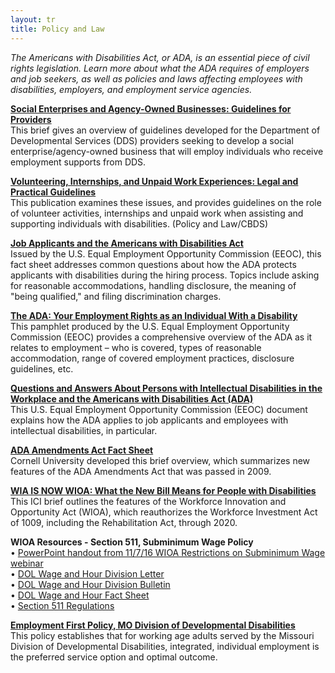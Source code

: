 ```yaml
---
layout: tr
title: Policy and Law
---
```

_The Americans with Disabilities Act, or ADA, is an essential piece of civil rights legislation. Learn more about what the ADA requires of employers and job seekers, as well as policies and laws affecting employees with disabilities, employers, and employment service agencies._

**[Social Enterprises and Agency-Owned Businesses: Guidelines for Providers](https://employmentfirstma.org/files/Social_enterprise_web_F.pdf)**  
 This brief gives an overview of guidelines developed for the Department of Developmental Services (DDS) providers seeking to develop a social enterprise/agency-owned business that will employ individuals who receive employment supports from DDS.

**[Volunteering, Internships, and Unpaid Work Experiences: Legal and Practical Guidelines](https://employmentfirstma.org/files/DDSVolunteer-Unpaid_Work-Feb17.pdf)**  
This publication examines these issues, and provides guidelines on the role of volunteer activities, internships and unpaid work when assisting and supporting individuals with disabilities. (Policy and Law/CBDS)

**[Job Applicants and the Americans with Disabilities Act](http://www.eeoc.gov/facts/jobapplicant.html)**   
Issued by the U.S. Equal Employment Opportunity Commission (EEOC), this fact sheet addresses common questions about how the ADA protects applicants with disabilities during the hiring process. Topics include asking for reasonable accommodations, handling disclosure, the meaning of &quot;being qualified,&quot; and filing discrimination charges.

**[The ADA: Your Employment Rights as an Individual With a Disability](http://www.eeoc.gov/facts/ada18.html)**   
This pamphlet produced by the U.S. Equal Employment Opportunity Commission (EEOC) provides a comprehensive overview of the ADA as it relates to employment – who is covered, types of reasonable accommodation, range of covered employment practices, disclosure guidelines, etc.

**[Questions and Answers About Persons with Intellectual Disabilities in the Workplace and the Americans with Disabilities Act (ADA)](http://www.eeoc.gov/laws/types/intellectual_disabilities.cfm)**  
This U.S. Equal Employment Opportunity Commission (EEOC) document explains how the ADA applies to job applicants and employees with intellectual disabilities, in particular.

**[ADA Amendments Act Fact Sheet](https://employmentfirstma.org/files/ADAAmendmentsFactSht.doc)**   
Cornell University developed this brief overview, which summarizes new features of the ADA Amendments Act that was passed in 2009.

**[WIA IS NOW WIOA: What the New Bill Means for People with Disabilities](https://www.communityinclusion.org/article.php?article_id=382)**  
This ICI brief outlines the features of the Workforce Innovation and Opportunity Act (WIOA), which reauthorizes the Workforce Investment Act of 1009, including the Rehabilitation Act, through 2020.

**WIOA Resources - Section 511, Subminimum Wage Policy**  
• [PowerPoint handout from 11/7/16 WIOA Restrictions on Subminimum Wage webinar](http://employmentfirstma.org/files/Section_511_PowerPoint.pdf)  
• [DOL Wage and Hour Division Letter](http://employmentfirstma.org/files/Section_511-Wage_and_Hour_Letter.pdf)  
• [DOL Wage and Hour Division Bulletin](http://employmentfirstma.org/files/Section_511-Wage_and_Hour_Bulletin.pdf)  
• [DOL Wage and Hour Fact Sheet](http://employmentfirstma.org/files/Section_511-Wage_and_Hour_Fact_Sheet.pdf)  
• [Section 511 Regulations](http://employmentfirstma.org/files/Section_511_Regulations.pdf)

**[Employment First Policy, MO Division of Developmental Disabilities](https://employmentfirstma.org/files/employmentFirst_policy.pdf)**  
This policy establishes that for working age adults served by the Missouri Division of Developmental Disabilities, integrated, individual employment is the preferred service option and optimal outcome.